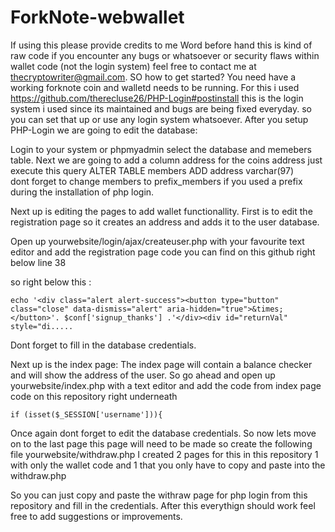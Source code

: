 # ForkNote-webwallet
If using this please provide credits to me
Word before hand this is kind of raw code if you encounter any bugs or whatsoever or security flaws within wallet code (not the login system) feel free to contact me at thecryptowriter@gmail.com.
SO how to get started? You need have a working forknote coin and walletd needs to be running.
For this i used https://github.com/therecluse26/PHP-Login#postinstall this is the login system i used since its maintained and bugs are being fixed everyday. so you can set that up or use any login system whatsoever.
After you setup PHP-Login we are going to edit the database:

Login to your system or phpmyadmin select the database and memebers table.
Next we are going to add a column address for the coins address just execute this query ALTER TABLE members ADD address varchar(97)  
dont forget to change members to prefix_members if you used a prefix during the installation of php login.

Next up is editing the pages to add wallet functionallity.
First is to edit the registration page so it creates an address and adds it to the user database.

Open up yourwebsite/login/ajax/createuser.php with your favourite text editor and add the registration page code you can find on this github right below line 38 

so right below this :
```
echo '<div class="alert alert-success"><button type="button" class="close" data-dismiss="alert" aria-hidden="true">&times;</button>'. $conf['signup_thanks'] .'</div><div id="returnVal" style="di.....
```

Dont forget to fill in the database credentials.

Next up is the index page: The index page will contain a balance checker and will show the address of the user.
So go ahead and open up yourwebsite/index.php with a text editor and add the code from index page code on this repository right underneath 
```
if (isset($_SESSION['username'])){
```

Once again dont forget to edit the database credentials.
So now lets move on to the last page this page will need to be made so create the following file yourwebsite/withdraw.php 
I created 2 pages for this in this repository 1 with only the wallet code and 1 that you only have to copy and paste into the withdraw.php 

So you can just copy and paste the withraw page for php login from this repository and fill in the credentials.
After this everythign should work feel free to add suggestions or improvements.



